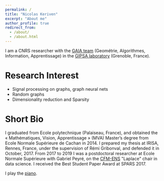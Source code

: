 ```yaml
---
permalink: /
title: "Nicolas Keriven"
excerpt: "About me"
author_profile: true
redirect_from: 
  - /about/
  - /about.html
---
```


I am a CNRS researcher with the [GAIA team](http://www.gipsa-lab.fr/cics.php) (Geométrie, Algorithmes, Information, Apprentissage) in the [GIPSA laboratory](http://www.gipsa-lab.fr/) (Grenoble, France).

Research Interest
======

* Signal processing on graphs, graph neural nets
* Random graphs
* Dimensionality reduction and Sparsity

Short Bio
======

I graduated from Ecole polytechnique (Palaiseau, France), and obtained the « Mathématiques, Vision, Apprentissage » (MVA) Master’s degree from Ecole Normale Supérieure de Cachan in 2014. I prepared my thesis at IRISA, Rennes, France, under the supervision of Rémi Gribonval, and defended it in October, 2017. From 2017 to 2019 I was a postdoctoral researcher at Ecole Normale Supérieure with Gabriel Peyré, on the [CFM-ENS](https://data-ens.github.io) "Laplace" chair in data science. I received the Best Student Paper Award at SPARS 2017.

I play the [piano](https://soundcloud.com/daoloar).
